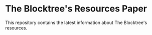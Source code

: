 # The Blocktree's Resources Paper

This repository contains the latest information about The Blocktree's resources.
